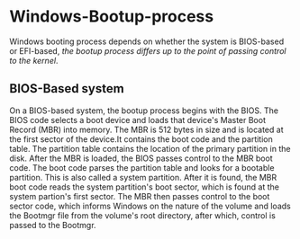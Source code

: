 # Windows-Bootup-process
Windows booting process depends on whether the system is BIOS-based or EFI-based, *the bootup process differs up to the point of passing control to the kernel*.

## BIOS-Based system
On a BIOS-based system, the bootup process begins with the BIOS. The BIOS code selects a boot device and loads that device's Master Boot Record (MBR) into memory.
The MBR is 512 bytes in size and is located at the first sector of the device.It contains the boot code and the partition table. The partition table contains the location of the primary partition in the disk.
After the MBR is loaded, the BIOS passes control to the MBR boot code. The boot code parses the partition table and looks for a bootable partition. This is also called a system partition. After it is found, the MBR boot code reads the system partition's boot sector, which is found at the system partion's first sector.
The MBR then passes control to the boot sector code, which informs Windows on the nature of the volume and loads the Bootmgr file from the volume's root directory, after which, control is passed to the Bootmgr.
